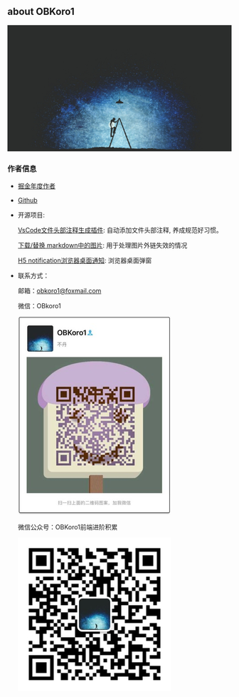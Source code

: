 ## about OBKoro1

![](https://github.com/OBKoro1/articleImg_src/blob/master/weibo_img_move/005Y4rCogy1frhyu07uofj31hc0u0ah3.jpg?raw=true)

### 作者信息

* [掘金年度作者](https://juejin.im/user/58714f0eb123db4a2eb95372/posts)
* [Github](https://github.com/OBKoro1)
* 开源项目:

    [VsCode文件头部注释生成插件](https://github.com/OBKoro1/koro1FileHeader): 自动添加文件头部注释, 养成规范好习惯。

    [下载/替换 markdown中的图片](https://github.com/OBKoro1/markdown-img-down-site-change): 用于处理图片外链失效的情况

    [H5 notification浏览器桌面通知](https://github.com/OBKoro1/notification-Koro1): 浏览器桌面弹窗

* 联系方式：

    邮箱：obkoro1@foxmail.com

    微信：OBkoro1

    ![](https://github.com/OBKoro1/articleImg_src/blob/master/weibo_img_move/005Y4rCogy1fsnslyz5pnj309j0cdgm6.jpg?raw=true)

    微信公众号：OBKoro1前端进阶积累

    ![微信公众号](https://github.com/OBKoro1/articleImg_src/blob/master/juejin/1631b6f52f7e7015.jpeg?raw=true)


<!-- ### 找对象呀：

> 因为生活圈子比较小，虽然着急,但也一直没有主动的去找对象，在这里真诚的找一下对象。

### 基本信息

坐标：上海

老家：福建莆田

年龄：95年12月

身高：173

体重：140+

性格: 温和，外向，逗比，自来熟。

[微博](https://weibo.com/5468303800/profile?rightmod=1&wvr=6&mod=personinfo): 不喜欢发朋友圈，基本都发微博，可以通过微博稍微了解一下我。

#### 爱好：

> 上班时间之外基本都在这些爱好上面

学习成长：

每天会有固定的时间段学习，偶尔看看书，周六周日如果没人约我出去玩的话，我白天也会在咖啡店/公司敲敲代码。

篮球：篮球打得还不错，朋友们也都爱跟我玩，自己一个人不喜欢去，一般两周打一次这样子。

听歌：

很多场景下都喜欢听歌(上班、通勤、收拾房间、挂衣服、洗澡...)，特别是上班的时候，戴上降噪耳机，感觉世界都安静了，这样就可以专注的code了！

听歌的类型比较喜欢能够让人心情愉悦，最喜欢的就是杰伦哥了，此外还喜欢很多歌手(陈奕迅、毛不易、许嵩、好妹妹乐队、杨宗纬、李宗盛...),每一两个月都会去K歌，叫上一两个好朋友，唱个一两个小时，虽然唱的不是很好听，但好在开心、尽兴！

电影：

很喜欢看电影，不看电视剧(时间太长了), 每周会看一两部电影，只要口碑好，评分高，什么类型的电影都看，每部电影都是一个故事，

游戏：

周末白天的时候，通常会去咖啡店/公司去敲代码，到了晚上会玩几个小时游戏来放松一下，劳逸结合嘛。

lol：游戏一般跟朋友玩lol,一般都是晚上一起玩，玩的还算比较多的。没人一起玩，就不玩(这游戏不开黑根本玩不下去)。

手游：不玩手游，吃饭、搭地铁偶尔会玩斗地主，三国杀.

#### 恋爱观

**两个人在一起开心最重要，两个人在一起开心最重要，两个人在一起开心最重要**！

相处的时候简单自然，一起分享生活的喜怒哀乐，彼此真诚。

出现矛盾的时候，及时沟通，一起努力解决问题，而不是闷在心里。

能站在对方的角度考虑问题，懂得包容/体量对方。



人生已经很难了，希望我们能够相互依靠，尝尽人生百态，快乐的生活~

#### 我希望你：

* 在上海工作(如果是福建的话,那就更好的啦！)：这样就可以经常一起出来玩耍了！

* 善解人意：能站在对方的角度考虑问题，懂得包容/体量对方，这点是相互的喔~

* 静的下来：一起在咖啡店，看看书、敲敲代码、看看电影之类的。

* 不端着：放得开，不端着，能一起愉快的开玩笑、唠嗑，这样相处起来才舒服。

* 有自己的爱好不粘人：现在年轻，重心是放在学习成长上，在对方忙着的时候，各自也有事情做。

### 照片

#### 19年 2月：

除夕刚喝了一点酒 哈哈~

![](https://github.com/OBKoro1/articleImg_src/blob/master/weibo_img_move/005Y4rCogy1g0bshji1g7j30a80dm3za.jpg?raw=true)

#### 18 年 12月

刚剪完头发，烫了一下，谁知道根本没效果！

![](https://github.com/OBKoro1/articleImg_src/blob/master/weibo_img_move/005Y4rCogy1g0bsikxjkxj30a70dkgm4.jpg?raw=true)

#### 18 年 4 月:

![](https://github.com/OBKoro1/articleImg_src/blob/master/weibo_img_move/005Y4rCogy1fsnsrp7sg9j30af0iigmv.jpg?raw=true)

#### 17 年 12 月:

![](https://github.com/OBKoro1/articleImg_src/blob/master/weibo_img_move/005Y4rCogy1fsnsxa6lnlj30a70dldld.jpg?raw=true)
 -->
